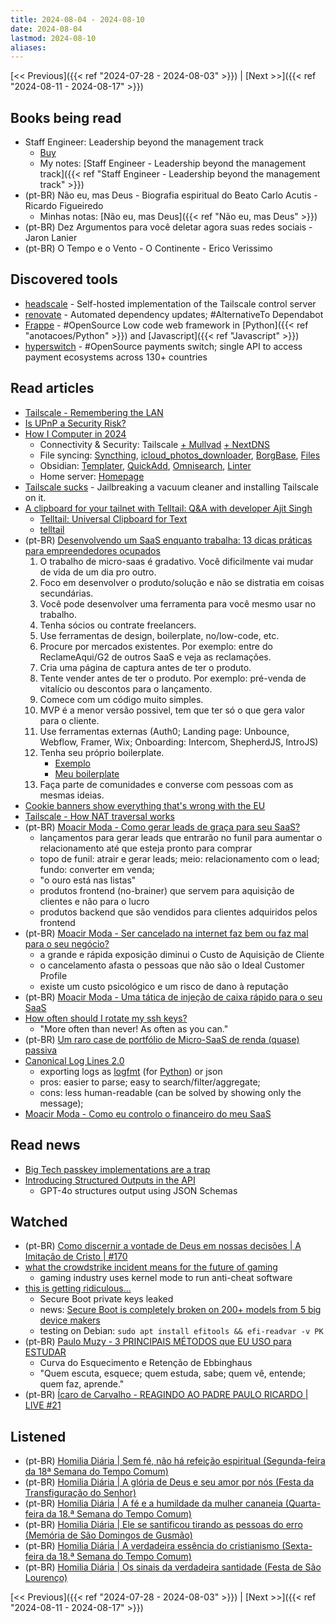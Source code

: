 ```yaml
---
title: 2024-08-04 - 2024-08-10
date: 2024-08-04
lastmod: 2024-08-10
aliases:
---
```


[<< Previous]({{< ref "2024-07-28 - 2024-08-03" >}}) | [Next >>]({{< ref "2024-08-11 - 2024-08-17" >}})

## Books being read
- Staff Engineer: Leadership beyond the management track
	- [Buy](https://staffeng.com/book)
	- My notes: [Staff Engineer - Leadership beyond the management track]({{< ref "Staff Engineer - Leadership beyond the management track" >}})
- (pt-BR) Não eu, mas Deus - Biografia espiritual do Beato Carlo Acutis - Ricardo Figueiredo
	- Minhas notas: [Não eu, mas Deus]({{< ref "Não eu, mas Deus" >}})
- (pt-BR) Dez Argumentos para você deletar agora suas redes sociais - Jaron Lanier
- (pt-BR) O Tempo e o Vento - O Continente - Erico Verissimo

## Discovered tools
- [headscale](https://github.com/juanfont/headscale) - Self-hosted
  implementation of the Tailscale control server
- [renovate](https://github.com/renovatebot/renovate) - Automated dependency
  updates; #AlternativeTo Dependabot
- [Frappe](https://github.com/frappe/frappe) - #OpenSource Low code web
  framework in [Python]({{< ref "anotacoes/Python" >}}) and
  [Javascript]({{< ref "Javascript" >}})
- [hyperswitch](https://github.com/juspay/hyperswitch) - #OpenSource payments
  switch; single API to access payment ecosystems across 130+ countries

## Read articles
- [Tailscale - Remembering the LAN](https://tailscale.com/blog/remembering-the-lan)
- [Is UPnP a Security Risk?](https://www.howtogeek.com/122487/htg-explains-is-upnp-a-security-risk/)
- [How I Computer in 2024](https://jnsgr.uk/2024/07/how-i-computer-in-2024/)
    * Connectivity & Security: Tailscale
      [+ Mullvad](https://tailscale.com/kb/1258/mullvad-exit-nodes)
      [+ NextDNS](https://tailscale.com/kb/1218/nextdns)
    * File syncing: [Syncthing](https://syncthing.net/),
      [icloud_photos_downloader](https://github.com/icloud-photos-downloader/icloud_photos_downloader),
      [BorgBase](https://www.borgbase.com/),
      [Files](https://www.files.gallery/)
    * Obsidian: [Templater](https://github.com/SilentVoid13/Templater),
      [QuickAdd](https://github.com/chhoumann/quickadd),
      [Omnisearch](https://github.com/scambier/obsidian-omnisearch),
      [Linter](https://github.com/platers/obsidian-linter)
    * Home server: [Homepage](https://gethomepage.dev/latest/)
- [Tailscale sucks](https://tailscale.dev/blog/tailscale-sucks) - Jailbreaking a
  vacuum cleaner and installing Tailscale on it.
- [A clipboard for your tailnet with Telltail: Q&A with developer Ajit Singh](https://tailscale.dev/blog/telltail-universal-clipboard-ajit-singh-interview)
    * [Telltail: Universal Clipboard for Text](https://hemarkable.com/prose/telltail)
    * [telltail](https://github.com/ajitid/telltail-center)
- (pt-BR) [Desenvolvendo um SaaS enquanto trabalha: 13 dicas práticas para empreendedores ocupados](https://operandoumsaas.substack.com/p/desenvolvendo-um-saas-enquanto-trabalha)
    1. O trabalho de micro-saas é gradativo. Você dificilmente vai mudar de vida
       de um dia pro outro.
    2. Foco em desenvolver o produto/solução e não se distratia em coisas
       secundárias.
    3. Você pode desenvolver uma ferramenta para você mesmo usar no trabalho.
    4. Tenha sócios ou contrate freelancers.
    5. Use ferramentas de design, boilerplate, no/low-code, etc.
    6. Procure por mercados existentes. Por exemplo: entre do ReclameAqui/G2 de
       outros SaaS e veja as reclamações.
    7. Cria uma página de captura antes de ter o produto.
    8. Tente vender antes de ter o produto. Por exemplo: pré-venda de vitalício
       ou descontos para o lançamento.
    9. Comece com um código muito simples.
    10. MVP é a menor versão possivel, tem que ter só o que gera valor para o
        cliente.
    11. Use ferramentas externas (Auth0; Landing page: Unbounce, Webflow,
        Framer, Wix; Onboarding: Intercom, ShepherdJS, IntroJS)
    12. Tenha seu próprio boilerplate.
        - [Exemplo](https://github.com/thiagohfagundes/saas)
        - [Meu boilerplate](https://github.com/lucasrcezimbra/django-template)
    13. Faça parte de comunidades e converse com pessoas com as mesmas ideias.
- [Cookie banners show everything that's wrong with the EU](https://world.hey.com/dhh/cookie-banners-show-everything-that-s-wrong-with-the-eu-3bfcf03d)
- [Tailscale - How NAT traversal works](https://tailscale.com/blog/how-nat-traversal-works)
- (pt-BR) [Moacir Moda - Como gerar leads de graça para seu SaaS?](https://moacirmoda.substack.com/p/como-gerar-leads-de-graca-para-seu)
    * lançamentos para gerar leads que entrarão no funil para aumentar o
      relacionamento até que esteja pronto para comprar
    * topo de funil: atrair e gerar leads; meio: relacionamento com o lead;
      fundo: converter em venda;
    * "o ouro está nas listas"
    * produtos frontend (no-brainer) que servem para aquisição de clientes e não
      para o lucro
    * produtos backend que são vendidos para clientes adquiridos pelos frontend
- (pt-BR) [Moacir Moda - Ser cancelado na internet faz bem ou faz mal para o seu negócio?](https://moacirmoda.substack.com/p/ser-cancelado-na-internet-faz-bem)
    * a grande e rápida exposição diminui o Custo de Aquisição de Cliente
    * o cancelamento afasta o pessoas que não são o Ideal Customer Profile
    * existe um custo psicológico e um risco de dano à reputação
- (pt-BR) [Moacir Moda - Uma tática de injeção de caixa rápido para o seu SaaS](https://moacirmoda.substack.com/p/uma-tatica-de-injecao-de-caixa-rapido)
- [How often should I rotate my ssh keys?](https://tailscale.com/blog/rotate-ssh-keys)
    * "More often than never! As often as you can."
- (pt-BR) [Um raro case de portfólio de Micro-SaaS de renda (quase) passiva](https://microsaas.substack.com/p/um-raro-case-de-portfolio-de-micro)
- [Canonical Log Lines 2.0](https://brandur.org/nanoglyphs/025-logs#canonical-log-lines-2)
    * exporting logs as [logfmt](https://brandur.org/logfmt) (for
      [Python](https://github.com/jteppinette/python-logfmter)) or json
    * pros: easier to parse; easy to search/filter/aggregate;
    * cons: less human-readable (can be solved by showing only the message);
- [Moacir Moda - Como eu controlo o financeiro do meu SaaS](https://moacirmoda.substack.com/p/como-eu-controlo-o-financeiro-do)

## Read news
- [Big Tech passkey implementations are a trap](https://proton.me/blog/big-tech-passkey)
- [Introducing Structured Outputs in the API](https://openai.com/index/introducing-structured-outputs-in-the-api/)
    - GPT-4o structures output using JSON Schemas

## Watched
- (pt-BR) [Como discernir a vontade de Deus em nossas decisões | A Imitação de Cristo | #170](https://www.youtube.com/watch?v=endVVKW42uk)
- [what the crowdstrike incident means for the future of gaming](https://www.youtube.com/watch?v=3JhKU_ujlhs)
    * gaming industry uses kernel mode to run anti-cheat software
- [this is getting ridiculous...](https://www.youtube.com/watch?v=eKpv5xjSqs0)
    * Secure Boot private keys leaked
    * news: [Secure Boot is completely broken on 200+ models from 5 big device makers](https://arstechnica.com/security/2024/07/secure-boot-is-completely-compromised-on-200-models-from-5-big-device-makers/)
    * testing on Debian: `sudo apt install efitools && efi-readvar -v PK`
- (pt-BR) [Paulo Muzy -  3 PRINCIPAIS MÉTODOS que EU USO para ESTUDAR](https://www.youtube.com/watch?v=DT0cBQAy_l8)
    * Curva do Esquecimento e Retenção de Ebbinghaus
    * "Quem escuta, esquece; quem estuda, sabe; quem vê, entende; quem faz,
      aprende."
- (pt-BR) [Ícaro de Carvalho - REAGINDO AO PADRE PAULO RICARDO | LIVE #21](https://www.youtube.com/watch?v=wU55l3ewYrk)

## Listened
- (pt-BR) [Homilia Diária | Sem fé, não há refeição espiritual (Segunda-feira da 18ª Semana do Tempo Comum)](https://www.youtube.com/watch?v=Qzf720SUy1s)
- (pt-BR) [Homilia Diária | A glória de Deus e seu amor por nós (Festa da Transfiguração do Senhor)](https://www.youtube.com/watch?v=pT7u2E8MLBY)
- (pt-BR) [Homilia Diária | A fé e a humildade da mulher cananeia (Quarta-feira da 18.ª Semana do Tempo Comum)](https://www.youtube.com/watch?v=9kRjhw6VjG0)
- (pt-BR) [Homilia Diária | Ele se santificou tirando as pessoas do erro (Memória de São Domingos de Gusmão)](https://www.youtube.com/watch?v=KVH1Cs6KRgs)
- (pt-BR) [Homilia Diária | A verdadeira essência do cristianismo (Sexta-feira da 18.ª Semana do Tempo Comum)](https://www.youtube.com/watch?v=QS7NkpdMyh8)
- (pt-BR) [Homilia Diária | Os sinais da verdadeira santidade (Festa de São Lourenço)](https://www.youtube.com/watch?v=7mh9DsTC74o)

[<< Previous]({{< ref "2024-07-28 - 2024-08-03" >}}) | [Next >>]({{< ref "2024-08-11 - 2024-08-17" >}})
